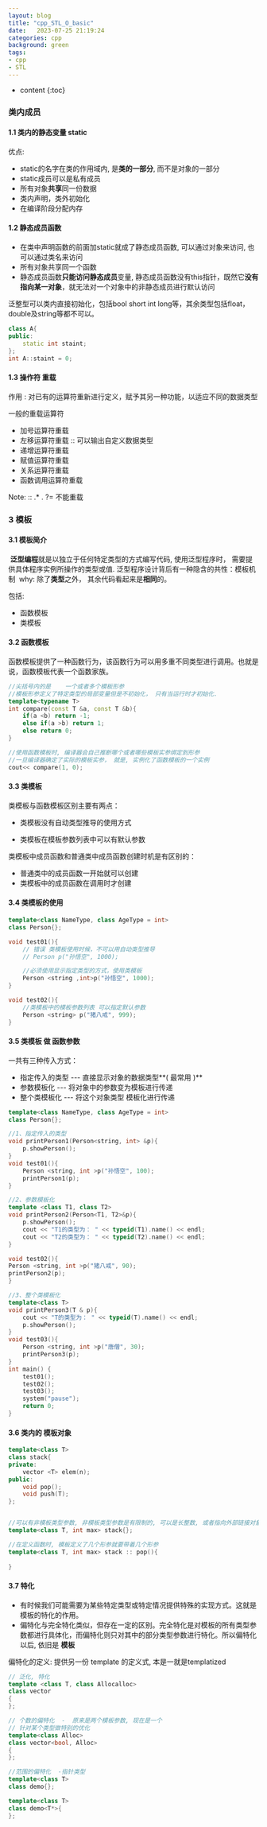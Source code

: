 ```yaml
---
layout: blog
title: "cpp_STL_O_basic"
date:   2023-07-25 21:19:24 
categories: cpp
background: green
tags:
- cpp
- STL
---
```


* content
{:toc}


### 类内成员



#### 1.1 类内的静态变量 static

优点:

- static的名字在类的作用域内, 是**类的一部分**, 而不是对象的一部分
- static成员可以是私有成员
- 所有对象**共享**同一份数据
- 类内声明，类外初始化
- 在编译阶段分配内存





#### 1.2 静态成员函数

- 在类中声明函数的前面加static就成了静态成员函数, 可以通过对象来访问, 也可以通过类名来访问
- 所有对象共享同一个函数
- 静态成员函数**只能访问静态成员**变量, 静态成员函数没有this指针，既然它**没有指向某一对象**，就无法对一个对象中的非静态成员进行默认访问

泛整型可以类内直接初始化，包括bool short int long等，其余类型包括float，double及string等都不可以。

```c++
class A{
public:
	static int staint;
};
int A::staint = 0;
```



#### 1.3 操作符 重载

作用 : 对已有的运算符重新进行定义，赋予其另一种功能，以适应不同的数据类型

一般的重载运算符

- 加号运算符重载
- 左移运算符重载    :: 可以输出自定义数据类型
- 递增运算符重载
- 赋值运算符重载
- 关系运算符重载
- 函数调用运算符重载

Note:    ::  .*    .    ?=   不能重载



### 3 模板

#### 3.1 模板简介

​	**泛型编程**就是以独立于任何特定类型的方式编写代码, 使用泛型程序时， 需要提供具体程序实例所操作的类型或值. 
​	泛型程序设计背后有一种隐含的共性：模板机制
​	why: 除了**类型**之外， 其余代码看起来是**相同**的。

包括: 

- 函数模板
- 类模板

#### 3.2  函数模板

函数模板提供了一种函数行为，该函数行为可以用多重不同类型进行调用。也就是说，函数模板代表一个函数家族。

```c++
//尖括号内的是    一个或者多个模板形参
//模板形参定义了特定类型的局部变量但是不初始化， 只有当运行时才初始化. 
template<typename T>
int compare(const T &a, const T &b){
    if(a <b) return -1;
    else if(a >b) return 1;
    else return 0; 
}

//使用函数模板时, 编译器会自己推断哪个或者哪些模板实参绑定到形参
//一旦编译器确定了实际的模板实参， 就是, 实例化了函数模板的一个实例
cout<< compare(1, 0);
```





#### 3.3 类模板

类模板与函数模板区别主要有两点：

- 类模板没有自动类型推导的使用方式

- 类模板在模板参数列表中可以有默认参数

类模板中成员函数和普通类中成员函数创建时机是有区别的：

- 普通类中的成员函数一开始就可以创建
- 类模板中的成员函数在调用时才创建

#### 3.4 类模板的使用

```c++
template<class NameType, class AgeType = int>
class Person{};

void test01(){
    // 错误 类模板使用时候，不可以用自动类型推导
    // Person p("孙悟空", 1000);

    //必须使用显示指定类型的方式，使用类模板
    Person <string ,int>p("孙悟空", 1000);
}

void test02(){
    //类模板中的模板参数列表 可以指定默认参数
    Person <string> p("猪八戒", 999); 
}
```



#### 3.5 类模板  做 函数参数

一共有三种传入方式：

- 指定传入的类型 --- 直接显示对象的数据类型**( 最常用 )**
- 参数模板化 --- 将对象中的参数变为模板进行传递
- 整个类模板化 --- 将这个对象类型 模板化进行传递

```c++
template<class NameType, class AgeType = int>
class Person{};

//1、指定传入的类型
void printPerson1(Person<string, int> &p){
    p.showPerson();
}
void test01(){
	Person <string, int >p("孙悟空", 100);
	printPerson1(p);
}

//2、参数模板化
template <class T1, class T2>
void printPerson2(Person<T1, T2>&p){
    p.showPerson();
    cout << "T1的类型为： " << typeid(T1).name() << endl;
    cout << "T2的类型为： " << typeid(T2).name() << endl;
}

void test02(){
Person <string, int >p("猪八戒", 90);
printPerson2(p);
}

//3、整个类模板化
template<class T>
void printPerson3(T & p){
    cout << "T的类型为： " << typeid(T).name() << endl;
    p.showPerson();
}
void test03(){
    Person <string, int >p("唐僧", 30);
    printPerson3(p);
}
int main() {
    test01();
    test02();
    test03();
    system("pause");
    return 0;
}
```





#### 3.6 类内的 模板对象

```c++
template<class T>
class stack{
private:
    vector <T> elem(n);
public:
    void pop();
    void push(T);
};


//可以有非模板类型参数, 非模板类型参数是有限制的, 可以是长整数, 或者指向外部链接对象的指针
template<class T, int max> stack{};

//在定义函数时, 模板定义了几个形参就要带着几个形参
template<class T, int max> stack :: pop(){
    
}
```





#### 3.7 特化

- 有时候我们可能需要为某些特定类型或特定情况提供特殊的实现方式。这就是模板的特化的作用。
- 偏特化与完全特化类似，但存在一定的区别。完全特化是对模板的所有类型参数都进行具体化，而偏特化则只对其中的部分类型参数进行特化。所以偏特化以后, 依旧是 **模板**

偏特化的定义: 提供另一份 template 的定义式, 本是一就是templatized

```c++
// 泛化, 特化
template <class T, class Allocalloc>
class vector
{
};

// 个数的偏特化  -  原来是两个模板参数, 现在是一个
// 针对某个类型做特别的优化
template<class Alloc>
class vector<bool, Alloc>
{
};

//范围的偏特化  -指针类型
template<class T>
class demo{};

template<class T>
class demo<T*>{
};
```

